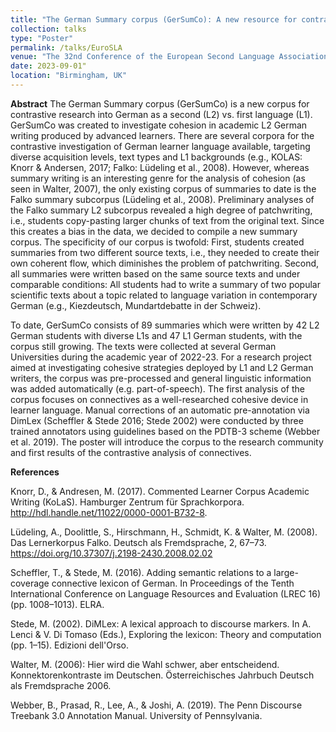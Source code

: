 ```yaml
---
title: "The German Summary corpus (GerSumCo): A new resource for contrastive research into L2 German of advanced writers"
collection: talks
type: "Poster"
permalink: /talks/EuroSLA
venue: "The 32nd Conference of the European Second Language Association"
date: 2023-09-01"
location: "Birmingham, UK"
--- 
```

**Abstract**
The German Summary corpus (GerSumCo) is a new corpus for contrastive research into German as a second (L2) vs. first language (L1). GerSumCo was created to investigate cohesion in academic L2 German writing produced by advanced learners. There are several corpora for the contrastive investigation of German learner language available, targeting diverse acquisition levels, text types and L1 backgrounds (e.g., KOLAS: Knorr & Andersen, 2017; Falko: Lüdeling et al., 2008). However, whereas summary writing is an interesting genre for the analysis of cohesion (as seen in Walter, 2007), the only existing corpus of summaries to date is the Falko summary subcorpus (Lüdeling et al., 2008). Preliminary analyses of the Falko summary L2 subcorpus revealed a high degree of patchwriting, i.e., students copy-pasting larger chunks of text from the original text. Since this creates a bias in the data, we decided to compile a new summary corpus. The specificity of our corpus is twofold: First, students created summaries from two different source texts, i.e., they needed to create their own coherent flow, which diminishes the problem of patchwriting. Second, all summaries were written based on the same source texts and under comparable conditions: All students had to write a summary of two popular scientific texts about a topic related to language variation in contemporary German (e.g., Kiezdeutsch, Mundartdebatte in der Schweiz). 

To date, GerSumCo consists of 89 summaries which were written by 42 L2 German students with diverse L1s and 47 L1 German students, with the corpus still growing. The texts were collected at several German Universities during the academic year of 2022-23. For a research project aimed at investigating cohesive strategies deployed by L1 and L2 German writers, the corpus was pre-processed and general linguistic information was added automatically (e.g. part-of-speech). The first analysis of the corpus focuses on connectives as a well-researched cohesive device in learner language. Manual corrections of an automatic pre-annotation via DimLex (Scheffler & Stede 2016; Stede 2002) were conducted by three trained annotators using guidelines based on the PDTB-3 scheme (Webber et al. 2019). The poster will introduce the corpus to the research community and first results of the contrastive analysis of connectives. 

**References**

Knorr, D., & Andresen, M. (2017). Commented Learner Corpus Academic Writing (KoLaS). Hamburger Zentrum für Sprachkorpora. http://hdl.handle.net/11022/0000-0001-B732-8. 

Lüdeling, A., Doolittle, S., Hirschmann, H., Schmidt, K. & Walter, M. (2008). Das Lernerkorpus Falko. Deutsch als Fremdsprache, 2, 67–73. https://doi.org/10.37307/j.2198-2430.2008.02.02 

Scheffler, T., & Stede, M. (2016). Adding semantic relations to a large-coverage connective lexicon of German. In Proceedings of the Tenth International Conference on Language Resources and Evaluation (LREC 16) (pp. 1008–1013). ELRA. 

Stede, M. (2002). DiMLex: A lexical approach to discourse markers. In A. Lenci & V. Di Tomaso (Eds.), Exploring the lexicon: Theory and computation (pp. 1–15). Edizioni dell'Orso. 

Walter, M. (2006): Hier wird die Wahl schwer, aber entscheidend. Konnektorenkontraste im Deutschen. Österreichisches Jahrbuch Deutsch als Fremdsprache 2006. 

Webber, B., Prasad, R., Lee, A., & Joshi, A. (2019). The Penn Discourse Treebank 3.0 Annotation Manual. University of Pennsylvania. 